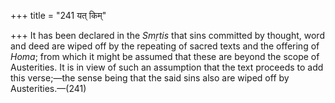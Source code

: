 +++
title = "241 यत् किम्"

+++
It has been declared in the *Smṛtis* that sins committed by thought,
word and deed are wiped off by the repeating of sacred texts and the
offering of *Homa*; from which it might be assumed that these are beyond
the scope of Austerities. It is in view of such an assumption that the
text proceeds to add this verse;—the sense being that the said sins also
are wiped off by Austerities.—(241)


